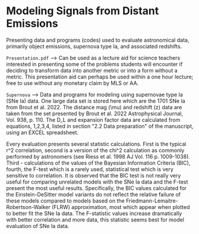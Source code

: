 # Modeling Signals from Distant Emissions

Presenting data and programs (codes) used to evaluate astronomical data, primarily object emissions, supernova type Ia, and associated redshifts.

`Presentation.pdf` --> Can be used as a lecture aid for science teachers interested in presenting some of the problems students will encounter if deciding to transform data into another metric or into a form without a metric. This presentation aid can perhaps be used within a one hour lecture; free to use without any monetary claim by MLS or AA.

`Supernova` --> Data and programs for modeling using supernovae type Ia (SNe Ia) data. One large data set is stored here which are the 1701 SNe Ia from Brout et al. 2022. The distance mag (\mu) and redshift (z) data are taken from the set presented by Brout et al. 2022 Astrophysical Journal, Vol. 938, p. 110. The D_L and expansion factor data are calculated from equations, 1,2,3,4, listed in section "2.2 Data preparation" of the manuscript, using an EXCEL spreadsheet.

Every evaluation presents several statistic calculations. First is the typical r^2 correlation, second is a version of the chi^2 calculation as commonly performed by astronomers (see Riess et al. 1998 AJ Vol. 116 p. 1009-1038). Third - calculations of the values of the Bayesian Information Criteria (BIC), fourth, the F-test which is a rarely used, statistical test which is very sensitive to correlation. It is observed that the BIC test is not really very useful for comparing unrelated models with the SNe Ia data and the F-test present the most useful results. Specifically, the BIC values calculated for the Einstein-DeSitter model variants do not reflect the relative failure of these models compared to models based on the Friedmann-Lemaitre-Robertson-Walker (FLRW) approximation, most which appear when plotted to better fit the SNe Ia data. The F-statistic values increase dramatically with better correlation and more data, this statistic seems best for model evaluation of SNe Ia data.
